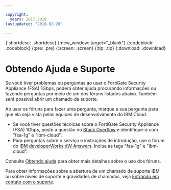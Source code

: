 ```yaml
---

copyright:
  years: 2017,2018
lastupdated: "2018-02-28"

---
```


{:shortdesc: .shortdesc}
{:new_window: target="_blank"}
{:codeblock: .codeblock}
{:pre: .pre}
{:screen: .screen}
{:tip: .tip}
{:download: .download}

# Obtendo Ajuda e Suporte

Se você tiver problemas ou perguntas ao usar o FortiGate Security Appliance (FSA)
1Gbps, poderá obter ajuda procurando informações ou fazendo perguntas por meio de um
dos fóruns listados abaixo. Também
será possível abrir um chamado de suporte.

Ao usar os fóruns para fazer uma pergunta, marque a sua pergunta para que ela seja vista pelas equipes de desenvolvimento do IBM Cloud.

* Se você tiver questões técnicas sobre o FortiGate Security Appliance (FSA) 1Gbps, poste a questão no [Stack Overflow](https://stackoverflow.com/search?q=fsa-1g+ibm-cloud) e identifique-a com "fsa-1g" e "ibm-cloud".
* Para perguntas sobre o serviço e instruções de introdução, use o fórum do [IBM developerWorks dW Answers](https://developer.ibm.com/answers/topics/fsa-1g.html?smartspace=ibm-cloud). Inclua as tags "fsa-1g" e "ibm-cloud".

Consulte
[Obtendo
ajuda](https://console.bluemix.net/docs/support/index.html#getting-help) para obter mais detalhes sobre o uso dos fóruns.

Para obter informações sobre a abertura de um chamado de suporte IBM ou sobre níveis de suporte e gravidades de chamados, veja [Entrando em contato com o suporte](https://console.bluemix.net/docs/support/index.html#contacting-support).
